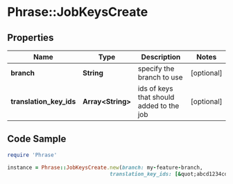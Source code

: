 # Phrase::JobKeysCreate

## Properties

Name | Type | Description | Notes
------------ | ------------- | ------------- | -------------
**branch** | **String** | specify the branch to use | [optional] 
**translation_key_ids** | **Array&lt;String&gt;** | ids of keys that should added to the job | [optional] 

## Code Sample

```ruby
require 'Phrase'

instance = Phrase::JobKeysCreate.new(branch: my-feature-branch,
                                 translation_key_ids: [&quot;abcd1234cdef1234abcd1234cdef1234&quot;])
```


